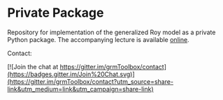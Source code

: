 # Private Package

Repository for implementation of the generalized Roy model as a private Python package. The accompanying lecture is available [online](http://nbviewer.ipython.org/github/grmToolbox/private.package/blob/master/lecture/lecture.ipynb).

Contact:

[![Join the chat at https://gitter.im/grmToolbox/contact](https://badges.gitter.im/Join%20Chat.svg)](https://gitter.im/grmToolbox/contact?utm_source=share-link&utm_medium=link&utm_campaign=share-link)